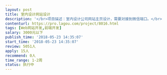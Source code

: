 ```yaml
---                
layout: post       
title: 室内设计网站设计           
description: '</br>项目描述：室内设计公司网站主页设计，需要对接到微信端口。</br></br>主要功能及特点：公司简介及业务描述和工程展示</br></br>可参考产品：</br>http://www.shenyuansj.com</br>https://mp.weixin.qq.com/mp/profile_ext?action=home&amp;__biz=MzAwMTA3MzIxMQ==&amp;scene=123&amp;from=groupmessage&amp;isappinstalled=0#wechat_redirect</br>'     
contenturl: https://pro.lagou.com/project/8016.html      
tags: [Web网站开发,前端开发]            
salary: 3000元以下          
publish_time: '2018-05-23 14:35:07'         
start_time: '2018-05-23 14:35:07'           
review: 5051人                   
apply: 15人                   
recommend: 0人                   
time_range: 1-2周              
status: 执行中                  
---                 
```

